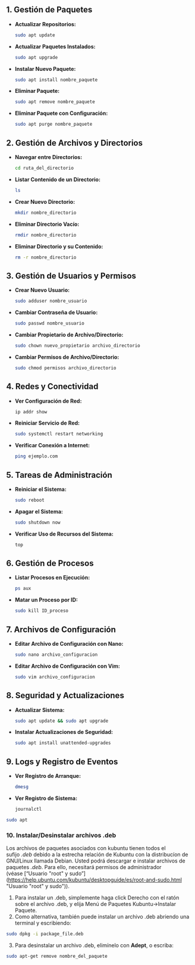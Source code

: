 ## 1. Gestión de Paquetes
- **Actualizar Repositorios:**
  ```bash
  sudo apt update
  ```

- **Actualizar Paquetes Instalados:**
  ```bash
  sudo apt upgrade
  ```

- **Instalar Nuevo Paquete:**
  ```bash
  sudo apt install nombre_paquete
  ```

- **Eliminar Paquete:**
  ```bash
  sudo apt remove nombre_paquete
  ```

- **Eliminar Paquete con Configuración:**
  ```bash
  sudo apt purge nombre_paquete
  ```

## 2. Gestión de Archivos y Directorios
- **Navegar entre Directorios:**
  ```bash
  cd ruta_del_directorio
  ```

- **Listar Contenido de un Directorio:**
  ```bash
  ls
  ```

- **Crear Nuevo Directorio:**
  ```bash
  mkdir nombre_directorio
  ```

- **Eliminar Directorio Vacío:**
  ```bash
  rmdir nombre_directorio
  ```

- **Eliminar Directorio y su Contenido:**
  ```bash
  rm -r nombre_directorio
  ```

## 3. Gestión de Usuarios y Permisos
- **Crear Nuevo Usuario:**
  ```bash
  sudo adduser nombre_usuario
  ```

- **Cambiar Contraseña de Usuario:**
  ```bash
  sudo passwd nombre_usuario
  ```

- **Cambiar Propietario de Archivo/Directorio:**
  ```bash
  sudo chown nuevo_propietario archivo_directorio
  ```

- **Cambiar Permisos de Archivo/Directorio:**
  ```bash
  sudo chmod permisos archivo_directorio
  ```

## 4. Redes y Conectividad
- **Ver Configuración de Red:**
  ```bash
  ip addr show
  ```

- **Reiniciar Servicio de Red:**
  ```bash
  sudo systemctl restart networking
  ```

- **Verificar Conexión a Internet:**
  ```bash
  ping ejemplo.com
  ```

## 5. Tareas de Administración
- **Reiniciar el Sistema:**
  ```bash
  sudo reboot
  ```

- **Apagar el Sistema:**
  ```bash
  sudo shutdown now
  ```

- **Verificar Uso de Recursos del Sistema:**
  ```bash
  top
  ```

## 6. Gestión de Procesos
- **Listar Procesos en Ejecución:**
  ```bash
  ps aux
  ```

- **Matar un Proceso por ID:**
  ```bash
  sudo kill ID_proceso
  ```

## 7. Archivos de Configuración
- **Editar Archivo de Configuración con Nano:**
  ```bash
  sudo nano archivo_configuracion
  ```

- **Editar Archivo de Configuración con Vim:**
  ```bash
  sudo vim archivo_configuracion
  ```

## 8. Seguridad y Actualizaciones
- **Actualizar Sistema:**
  ```bash
  sudo apt update && sudo apt upgrade
  ```

- **Instalar Actualizaciones de Seguridad:**
  ```bash
  sudo apt install unattended-upgrades
  ```

## 9. Logs y Registro de Eventos
- **Ver Registro de Arranque:**
  ```bash
  dmesg
  ```

- **Ver Registro de Sistema:**
  ```bash
  journalctl
  ```


```bash
sudo apt 
```

### 10. Instalar/Desinstalar archivos .deb

Los archivos de paquetes asociados con kubuntu tienen todos el sufijo _.deb_ debido a la estrecha relación de Kubuntu con la distribucíon de GNU/Linux llamada Debian. Usted podrá descargar e instalar archivos de paquetes _.deb_. Para ello, necesitará permisos de administrador (véase [“Usuario "root" y sudo”](https://help.ubuntu.com/kubuntu/desktopguide/es/root-and-sudo.html "Usuario "root" y sudo")).

1. Para instalar un .deb, simplemente haga click Derecho con el ratón sobre el archivo .deb, y elija Menú de Paquetes Kubuntu->Instalar Paquete.
2. Como alternativa, también puede instalar un archivo .deb abriendo una terminal y escribiendo:
```bash
sudo dpkg -i package_file.deb
```

3. Para desinstalar un archivo .deb, elimínelo con **Adept**, o escriba:

```bash
sudo apt-get remove nombre_del_paquete
```
